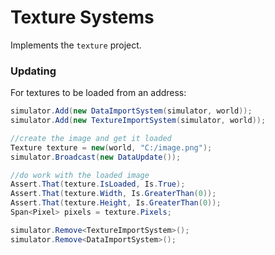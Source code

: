 # Texture Systems

Implements the `texture` project.

### Updating

For textures to be loaded from an address:
```cs
simulator.Add(new DataImportSystem(simulator, world));
simulator.Add(new TextureImportSystem(simulator, world));

//create the image and get it loaded
Texture texture = new(world, "C:/image.png");
simulator.Broadcast(new DataUpdate());

//do work with the loaded image
Assert.That(texture.IsLoaded, Is.True);
Assert.That(texture.Width, Is.GreaterThan(0));
Assert.That(texture.Height, Is.GreaterThan(0));
Span<Pixel> pixels = texture.Pixels;

simulator.Remove<TextureImportSystem>();
simulator.Remove<DataImportSystem>();
```